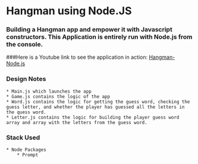 
# Hangman using Node.JS

### Building a Hangman app and empower it with Javascript constructors. This Application is entirely run with Node.js from the console.

###Here is a Youtube link to see the application in action:
[Hangman-Node.js](https://www.youtube.com/watch?v=5DbQqReE4WU&list=PL6zIj07mJgXBpp0MQjWg4q-sKgRSvIWMY&index=1)

### Design Notes
	* Main.js which launches the app
	* Game.js contains the logic of the app
	* Word.js contains the logic for getting the guess word, checking the guess letter, and whether the player has guessed all the letters in the quess word.
	* Letter.js contains the logic for building the player guess word array and array with the letters from the guess word.

### Stack Used
	* Node Packages
		* Prompt
